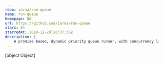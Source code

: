 ```yaml
---
repo: iarna/run-queue
name: run-queue
homepage: NA
url: https://github.com/iarna/run-queue
stars: 64
starredAt: 2018-12-29T20:37:38Z
description: |-
    A promise based, dynamic priority queue runner, with concurrency limiting.
---
```


[object Object]
